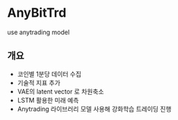 # AnyBitTrd
use anytrading model 

## 개요
+ 코인별 1분당 데이터 수집
+ 기술적 지표 추가
+ VAE의 latent vector 로 차원축소
+ LSTM 활용한 미래 예측
+ Anytrading 라이브러리 모델 사용해 강화학습 트레이딩 진행